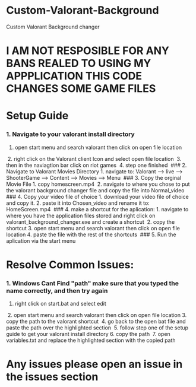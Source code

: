 # Custom-Valorant-Background
Custom Valorant Background changer

# I AM NOT RESPOSIBLE FOR ANY BANS REALED TO USING MY APPPLICATION THIS CODE CHANGES SOME GAME FILES

# Setup Guide
### 1. Navigate to your valorant install directory
1. open start menu and search valorant then click on open file location  
<img src="files\Desktop Screenshot 2021.11.01 - 15.08.35.37 (2).png" alt="">
2. right click on the Valorant client Icon and select open file location  
<img src="files\valorant short cut directory.PNG" alt="">
3. then in the naviagtion bar click on riot games  
<img src="files\riot.PNG" alt="">
4. step one finished  
<img src="files\valorant.PNG" alt="">
### 2. Navigate to Valorant Movies Directory
1. navigate to: Valorant --> live --> ShooterGame --> Content --> Movies --> Menu  
<img src="files\movies.PNG" alt="">
### 3. Copy the orginal Movie File
1. copy homescreen.mp4  
<img src="files\homescreen.PNG" alt="">
2. navigate to where you chose to put the valorant background changer file and copy the file into Normal_video  
<img src="files\normallvideo.PNG" alt="">
<img src="files\replace file in destation.PNG" alt="">
### 4. Copy your video file of choice
1. download your video file of choice and copy it.
2. paste it into Chosen_video and rename it to: HomeScreen.mp4  
<img src="files\Customhome screen.PNG" alt="">
### 4. make a shortcut for the aplication:
1. navigate to where you have the application files stored and right click on valorant_background_changer.exe and create a shortcut  
<img src="files\shortcut.PNG" alt="">
2. copy the shortcut
3. open start menu and search valorant then click on open file location
4. paste the file with the rest of the shortcuts  
<img src="files\valorant short cut directory.PNG" alt="">
### 5. Run the aplication via the start menu  
<img src="files\Desktop Screenshot 2021.11.01 - 15.50.59.75.png" alt="">
<img src="files\application.png" alt="">
<img src="files\Valorant Screenshot 2021.11.01 - 15.55.16.70.png" alt="">

# Resolve Common Issues:
### 1. Windows Cant Find "path" make sure that you typed the name correctly, and then try again
1. right click on start.bat and select edit  
<img src="files\start.bat.png" alt="">
2. open start menu and search valorant then click on open file location
3. copy the path to the valorant shortcut  
<img src="files\valorant path.PNG" alt="">
4. go back to the open bat file and paste the path over the highlighted section  
<img src="files\replace.PNG" alt="">
5. follow step one of the setup guide to get your valorant install directory
6. copy the path   
<img src="files\gameinstallpath.PNG" alt="">
7. open variables.txt and replace the highlighted section with the copied path  
<img src="files\valorantinstalldirectory.PNG" alt="">

# Any issues please open an issue in the issues section
